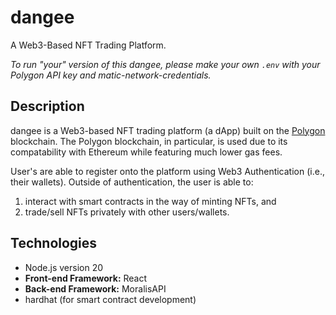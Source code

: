 # dangee
A Web3-Based NFT Trading Platform.

*To run "your" version of this dangee, please make your own ```.env``` with your Polygon API key and matic-network-credentials.*

## Description
dangee is a Web3-based NFT trading platform (a dApp) built on the [Polygon](https://polygon.technology) blockchain. 
The Polygon blockchain, in particular, is used due to its compatability with Ethereum while featuring much lower gas fees.

User's are able to register onto the platform using Web3 Authentication (i.e., their wallets). Outside of authentication,
the user is able to:
1. interact with smart contracts in the way of minting NFTs, and 
2. trade/sell NFTs privately with other
users/wallets.

## Technologies
- Node.js version 20
- **Front-end Framework:** React 
- **Back-end Framework:** MoralisAPI
- hardhat (for smart contract development)